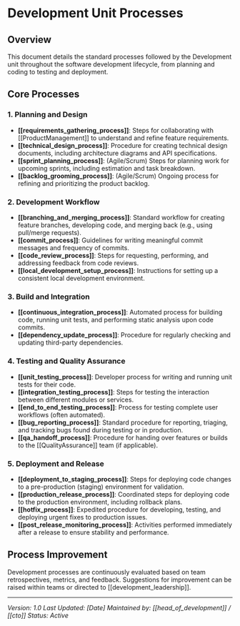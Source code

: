 # Development Unit Processes

## Overview
This document details the standard processes followed by the Development unit throughout the software development lifecycle, from planning and coding to testing and deployment.

## Core Processes

### 1. Planning and Design
- **[[requirements_gathering_process]]**: Steps for collaborating with [[ProductManagement]] to understand and refine feature requirements.
- **[[technical_design_process]]**: Procedure for creating technical design documents, including architecture diagrams and API specifications.
- **[[sprint_planning_process]]**: (Agile/Scrum) Steps for planning work for upcoming sprints, including estimation and task breakdown.
- **[[backlog_grooming_process]]**: (Agile/Scrum) Ongoing process for refining and prioritizing the product backlog.

### 2. Development Workflow
- **[[branching_and_merging_process]]**: Standard workflow for creating feature branches, developing code, and merging back (e.g., using pull/merge requests).
- **[[commit_process]]**: Guidelines for writing meaningful commit messages and frequency of commits.
- **[[code_review_process]]**: Steps for requesting, performing, and addressing feedback from code reviews.
- **[[local_development_setup_process]]**: Instructions for setting up a consistent local development environment.

### 3. Build and Integration
- **[[continuous_integration_process]]**: Automated process for building code, running unit tests, and performing static analysis upon code commits.
- **[[dependency_update_process]]**: Procedure for regularly checking and updating third-party dependencies.

### 4. Testing and Quality Assurance
- **[[unit_testing_process]]**: Developer process for writing and running unit tests for their code.
- **[[integration_testing_process]]**: Steps for testing the interaction between different modules or services.
- **[[end_to_end_testing_process]]**: Process for testing complete user workflows (often automated).
- **[[bug_reporting_process]]**: Standard procedure for reporting, triaging, and tracking bugs found during testing or in production.
- **[[qa_handoff_process]]**: Procedure for handing over features or builds to the [[QualityAssurance]] team (if applicable).

### 5. Deployment and Release
- **[[deployment_to_staging_process]]**: Steps for deploying code changes to a pre-production (staging) environment for validation.
- **[[production_release_process]]**: Coordinated steps for deploying code to the production environment, including rollback plans.
- **[[hotfix_process]]**: Expedited procedure for developing, testing, and deploying urgent fixes to production issues.
- **[[post_release_monitoring_process]]**: Activities performed immediately after a release to ensure stability and performance.

## Process Improvement
Development processes are continuously evaluated based on team retrospectives, metrics, and feedback. Suggestions for improvement can be raised within teams or directed to [[development_leadership]].

---
*Version: 1.0*
*Last Updated: [Date]*
*Maintained by: [[head_of_development]] / [[cto]]*
*Status: Active* 